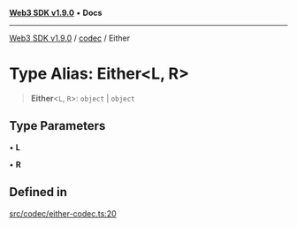 [**Web3 SDK v1.9.0**](../../../README.md) • **Docs**

***

[Web3 SDK v1.9.0](../../../globals.md) / [codec](../README.md) / Either

# Type Alias: Either\<L, R\>

> **Either**\<`L`, `R`\>: `object` \| `object`

## Type Parameters

• **L**

• **R**

## Defined in

[src/codec/either-codec.ts:20](https://github.com/Mystic-Nayy/alephium-web3/blob/c1afd789a197ce5fe21f08c2965942090157c33d/packages/web3/src/codec/either-codec.ts#L20)
